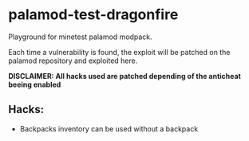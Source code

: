 # palamod-test-dragonfire
Playground for minetest palamod modpack.

Each time a vulnerability is found, the exploit will be patched on the palamod repository and exploited here.


**DISCLAIMER: All hacks used are patched depending of the anticheat beeing enabled**

## Hacks:
* Backpacks inventory can be used without a backpack

